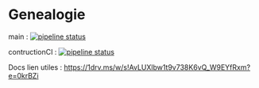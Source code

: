 # Genealogie

main : [![pipeline status](https://gitlab.isima.fr/fldumas5/genealogie/badges/main/pipeline.svg)](https://gitlab.isima.fr/fldumas5/genealogie/-/commits/main)

contructionCI : [![pipeline status](https://gitlab.isima.fr/fldumas5/genealogie/badges/contructionCI/pipeline.svg)](https://gitlab.isima.fr/fldumas5/genealogie/-/commits/contructionCI)


Docs lien utiles : https://1drv.ms/w/s!AvLUXlbw1t9v738K6vQ_W9EYfRxm?e=0krBZi
